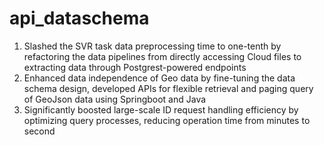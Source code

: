 # api_dataschema
1. Slashed the SVR task data preprocessing time to one-tenth by refactoring the data pipelines from directly accessing Cloud files to extracting data through Postgrest-powered endpoints
2. Enhanced data independence of Geo data by fine-tuning the data schema design, developed APIs for
flexible retrieval and paging query of GeoJson data using Springboot and Java
3. Significantly boosted large-scale ID request handling efficiency by optimizing query processes, reducing operation time from minutes to second
